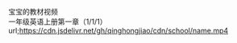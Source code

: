  宝宝的教材视频   
 一年级英语上册第一章（1/1/1）  
 url;https://cdn.jsdelivr.net/gh/qinghongjiao/cdn/school/name.mp4   
